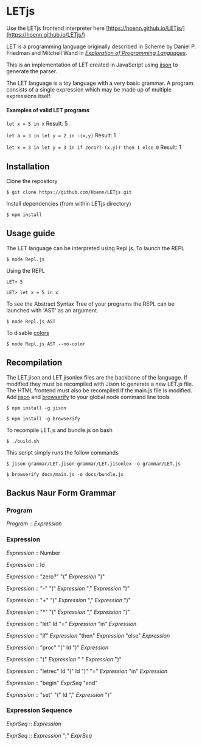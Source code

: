 # LETjs
Use the LETjs frontend interpreter here [https://hoenn.github.io/LETjs/](https://hoenn.github.io/LETjs/)

LET is a programming language originally described in Scheme by Daniel P. Friedman and Mitchell Wand in [*Exploration of Programming Languages*](https://mitpress.mit.edu/books/essentials-programming-languages).

This is an implementation of LET created in JavaScript using [jison](https://github.com/zaach/jison) to generate the parser.

The LET language is a toy language with a very basic grammar. A program consists of a single expression which may be made up of multiple expressions itself. 

#### Examples of valid LET programs

```let x = 5 in x``` Result: 5

```let a = 3 in let y = 2 in -(x,y)``` Result: 1

```let x = 3 in let y = 3 in if zero?(-(x,y)) then 1 else 0``` Result: 1


## Installation
Clone the repository

```$ git clone https://github.com/Hoenn/LETjs.git```

Install dependencies (from within LETjs directory)

```$ npm install```

## Usage guide
The LET language can be interpreted using Repl.js. To launch the REPL

```$ node Repl.js```

Using the REPL

```LET> 5```

```LET> let x = 5 in x```

To see the Abstract Syntax Tree of your programs the REPL can be launched with  'AST' as an argument.

```$ node Repl.js AST```

To disable [colors](https://github.com/marak/colors.js)

```$ node Repl.js AST --no-color```



## Recompilation
The LET.jison and LET.jisonlex files are the backbone of the language. If modified they must be recompiled with Jison to generate a new LET.js file. The HTML frontend must also be recompiled if the main.js file is modified. Add [jison](https://github.com/zaach/jison) and [browserify](browserify.org) to your global node command line tools 

```$ npm install -g jison ```

```$ npm install -g browserify ```

To recompile LET.js and bundle.js on bash

```$ ./build.sh ``` 

This script simply runs the follow commands

```$ jison grammar/LET.jison grammar/LET.jisonlex -o grammar/LET.js```

```$ browserify docs/main.js -o docs/bundle.js```


## Backus Naur Form Grammar
### Program
*Program*    :: *Expression*

### Expression
*Expression* :: Number

*Expression* :: Id
           
*Expression* :: "zero?" "(" *Expression* ")"
           
*Expression* :: "-" "(" *Expression* "," *Expression* ")" 
           
*Expression* :: "+" "(" *Expression* "," *Expression* ")" 

*Expression* :: "*" "(" *Expression* "," *Expression* ")" 

*Expression* :: "let" Id "=" *Expression* "in" *Expression*
           
*Expression* :: "if" *Expression* "then" *Expression* "else" *Expression*

*Expression* :: "proc" "(" Id ")" *Expression*

*Expression* :: "(" *Expression* " " *Expression* ")"
           
*Expression* :: "letrec" Id "(" Id ")" "=" *Expression* "in" *Expression*

*Expression* :: "begin" *ExprSeq* "end"

*Expression* :: "set" "(" Id "," *Expression* ")"

### Expression Sequence
*ExprSeq* :: *Expression*

*ExprSeq* :: *Expression* ";" *ExprSeq*
